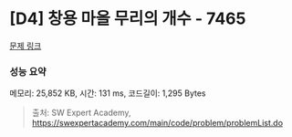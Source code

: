 # [D4] 창용 마을 무리의 개수 - 7465 

[문제 링크](https://swexpertacademy.com/main/code/problem/problemDetail.do?contestProbId=AWngfZVa9XwDFAQU) 

### 성능 요약

메모리: 25,852 KB, 시간: 131 ms, 코드길이: 1,295 Bytes



> 출처: SW Expert Academy, https://swexpertacademy.com/main/code/problem/problemList.do